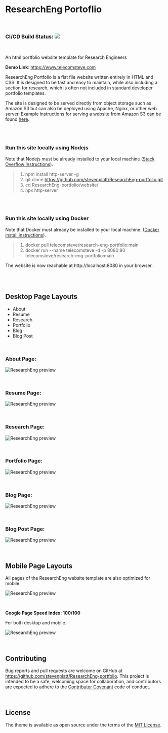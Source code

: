 # ResearchEng Portoflio

<br />

### CI/CD Build Status: ![](https://github.com/stevenplatt/ResearchEng-portfolio/workflows/docker/badge.svg)

<br />

An html portfolio website template for Research Engineers 

**Demo Link**: https://www.telecomsteve.com

ResearchEng Portfolio is a flat file website written entirely in HTML and CSS. It is designed to be fast and easy to maintain, while also including a section for research, which is often not included in standard developer portfolio templates.

The site is designed to be served directly from object storage such as Amazon S3 but can also be deployed using Apache, Nginx, or other web server. Example instructions for serving a website from Amazon S3 can be found [here](https://medium.com/@kyle.galbraith/how-to-host-a-website-on-s3-without-getting-lost-in-the-sea-e2b82aa6cd38).

<br /><br />

### Run this site locally using Nodejs
Note that Nodejs must be already installed to your local machine ([Stack Overflow Instructions](https://stackoverflow.com/questions/6084360/using-node-js-as-a-simple-web-server)).

>1. npm install http-server -g
>1. git clone https://github.com/stevenplatt/ResearchEng-portfolio.git
>1. cd ResearchEng-portfolio/website/
>1. npx http-server

<br /><br />

### Run this site locally using Docker

Note that Docker must already be installed to your local machine. ([Docker install instructions](https://docs.docker.com/get-docker/)).

>1. docker pull telecomsteve/research-eng-portfolio:main
>1. docker run --name telecomsteve -d -p 8080:80 telecomsteve/research-eng-portfolio:main

The website is now reachable at http://localhost:8080 in your browser.

<br /><br />

## Desktop Page Layouts

- About
- Resume
- Research
- Portfolio
- Blog
- Blog Post

<br />
 
### About Page:

![ResearchEng preview](website/img/screenshots/about_page.png)

<br />

### Resume Page: 

![ResearchEng preview](website/img/screenshots/resume_page.png)

<br />

### Research Page:

![ResearchEng preview](website/img/screenshots/research_page.png)

<br />

### Portfolio Page:

![ResearchEng preview](website/img/screenshots/portfolio_page.png)

<br />

### Blog Page:

![ResearchEng preview](website/img/screenshots/blog_page.png)

<br />

### Blog Post Page:

![ResearchEng preview](website/img/screenshots/blog_post_page.png)

<br />

## Mobile Page Layouts

All pages of the ResearchEng website template are also optimized for mobile. 

![ResearchEng preview](website/img/screenshots/mobile_layout.png)

<br />

**Google Page Speed Index: 100/100** 

For both desktop and mobile.

![ResearchEng preview](website/img/screenshots/page_speed.png)

<br />

## Contributing

Bug reports and pull requests are welcome on GitHub at https://github.com/stevenplatt/ResearchEng-portfolio. This project is intended to be a safe, welcoming space for collaboration, and contributors are expected to adhere to the [Contributor Covenant](http://contributor-covenant.org) code of conduct.

<br />

## License

The theme is available as open source under the terms of the [MIT License](https://opensource.org/licenses/MIT).


